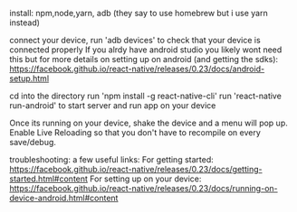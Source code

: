 install: npm,node,yarn, adb
(they say to use homebrew but i use yarn instead)

connect your device, run 'adb devices' to check that your device is connected properly
If you alrdy have android studio you likely wont need this but for more details on setting up on android (and getting the sdks): https://facebook.github.io/react-native/releases/0.23/docs/android-setup.html

cd into the directory
 run 'npm install -g react-native-cli'
 run 'react-native run-android' to start server and run app on your device

Once its running on your device, shake the device and a menu will pop up. Enable Live Reloading so that you don't have to recompile on every save/debug.

 troubleshooting:
    a few useful links:
        For getting started:
            https://facebook.github.io/react-native/releases/0.23/docs/getting-started.html#content
        For setting up on your device:
            https://facebook.github.io/react-native/releases/0.23/docs/running-on-device-android.html#content